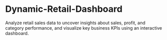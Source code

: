 # Dynamic-Retail-Dashboard
Analyze retail sales data to uncover insights about sales, profit, and category performance, and visualize key business KPIs using an interactive dashboard.
